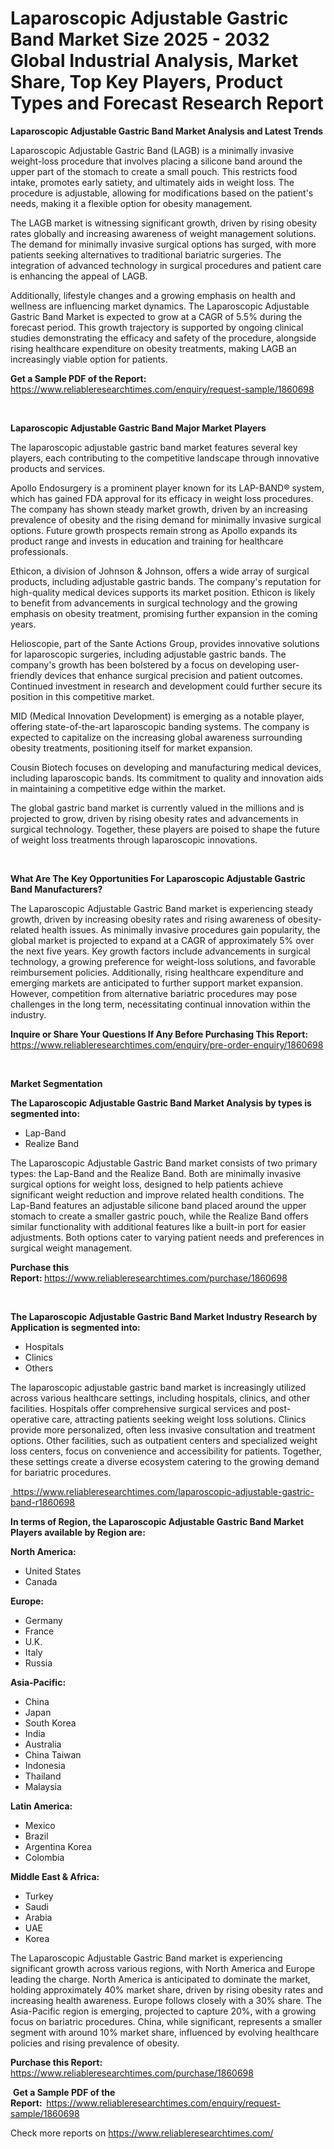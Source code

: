 <p><h1>Laparoscopic Adjustable Gastric Band Market Size 2025 - 2032 Global Industrial Analysis, Market Share, Top Key Players, Product Types and Forecast Research Report</h1></p><p><strong>Laparoscopic Adjustable Gastric Band Market Analysis and Latest Trends</strong></p>
<p><p>Laparoscopic Adjustable Gastric Band (LAGB) is a minimally invasive weight-loss procedure that involves placing a silicone band around the upper part of the stomach to create a small pouch. This restricts food intake, promotes early satiety, and ultimately aids in weight loss. The procedure is adjustable, allowing for modifications based on the patient's needs, making it a flexible option for obesity management.</p><p>The LAGB market is witnessing significant growth, driven by rising obesity rates globally and increasing awareness of weight management solutions. The demand for minimally invasive surgical options has surged, with more patients seeking alternatives to traditional bariatric surgeries. The integration of advanced technology in surgical procedures and patient care is enhancing the appeal of LAGB.</p><p>Additionally, lifestyle changes and a growing emphasis on health and wellness are influencing market dynamics. The Laparoscopic Adjustable Gastric Band Market is expected to grow at a CAGR of 5.5% during the forecast period. This growth trajectory is supported by ongoing clinical studies demonstrating the efficacy and safety of the procedure, alongside rising healthcare expenditure on obesity treatments, making LAGB an increasingly viable option for patients.</p></p>
<p><strong>Get a Sample PDF of the Report:&nbsp;</strong> <a href="https://www.reliableresearchtimes.com/enquiry/request-sample/1860698?utm_campaign=3164&utm_medium=2&utm_source=Github&utm_content=ia&utm_term=04032025&utm_id=laparoscopic-adjustable-gastric-band">https://www.reliableresearchtimes.com/enquiry/request-sample/1860698</a></p>
<p>&nbsp;</p>
<p><strong>Laparoscopic Adjustable Gastric Band Major Market Players</strong></p>
<p><p>The laparoscopic adjustable gastric band market features several key players, each contributing to the competitive landscape through innovative products and services.</p><p>Apollo Endosurgery is a prominent player known for its LAP-BAND® system, which has gained FDA approval for its efficacy in weight loss procedures. The company has shown steady market growth, driven by an increasing prevalence of obesity and the rising demand for minimally invasive surgical options. Future growth prospects remain strong as Apollo expands its product range and invests in education and training for healthcare professionals.</p><p>Ethicon, a division of Johnson & Johnson, offers a wide array of surgical products, including adjustable gastric bands. The company's reputation for high-quality medical devices supports its market position. Ethicon is likely to benefit from advancements in surgical technology and the growing emphasis on obesity treatment, promising further expansion in the coming years.</p><p>Helioscopie, part of the Sante Actions Group, provides innovative solutions for laparoscopic surgeries, including adjustable gastric bands. The company's growth has been bolstered by a focus on developing user-friendly devices that enhance surgical precision and patient outcomes. Continued investment in research and development could further secure its position in this competitive market.</p><p>MID (Medical Innovation Development) is emerging as a notable player, offering state-of-the-art laparoscopic banding systems. The company is expected to capitalize on the increasing global awareness surrounding obesity treatments, positioning itself for market expansion.</p><p>Cousin Biotech focuses on developing and manufacturing medical devices, including laparoscopic bands. Its commitment to quality and innovation aids in maintaining a competitive edge within the market.</p><p>The global gastric band market is currently valued in the millions and is projected to grow, driven by rising obesity rates and advancements in surgical technology. Together, these players are poised to shape the future of weight loss treatments through laparoscopic innovations.</p></p>
<p>&nbsp;</p>
<p><strong>What Are The Key Opportunities For Laparoscopic Adjustable Gastric Band Manufacturers?</strong></p>
<p><p>The Laparoscopic Adjustable Gastric Band market is experiencing steady growth, driven by increasing obesity rates and rising awareness of obesity-related health issues. As minimally invasive procedures gain popularity, the global market is projected to expand at a CAGR of approximately 5% over the next five years. Key growth factors include advancements in surgical technology, a growing preference for weight-loss solutions, and favorable reimbursement policies. Additionally, rising healthcare expenditure and emerging markets are anticipated to further support market expansion. However, competition from alternative bariatric procedures may pose challenges in the long term, necessitating continual innovation within the industry.</p></p>
<p><strong>Inquire or Share Your Questions If Any Before Purchasing This Report:</strong> <a href="https://www.reliableresearchtimes.com/enquiry/pre-order-enquiry/1860698?utm_campaign=3164&utm_medium=2&utm_source=Github&utm_content=ia&utm_term=04032025&utm_id=laparoscopic-adjustable-gastric-band">https://www.reliableresearchtimes.com/enquiry/pre-order-enquiry/1860698</a></p>
<p>&nbsp;</p>
<p><strong>Market Segmentation</strong></p>
<p><strong>The Laparoscopic Adjustable Gastric Band Market Analysis by types is segmented into:</strong></p>
<p><ul><li>Lap-Band</li><li>Realize Band</li></ul></p>
<p><p>The Laparoscopic Adjustable Gastric Band market consists of two primary types: the Lap-Band and the Realize Band. Both are minimally invasive surgical options for weight loss, designed to help patients achieve significant weight reduction and improve related health conditions. The Lap-Band features an adjustable silicone band placed around the upper stomach to create a smaller gastric pouch, while the Realize Band offers similar functionality with additional features like a built-in port for easier adjustments. Both options cater to varying patient needs and preferences in surgical weight management.</p></p>
<p><strong>Purchase this Report:&nbsp;</strong><a href="https://www.reliableresearchtimes.com/purchase/1860698?utm_campaign=3164&utm_medium=2&utm_source=Github&utm_content=ia&utm_term=04032025&utm_id=laparoscopic-adjustable-gastric-band">https://www.reliableresearchtimes.com/purchase/1860698</a></p>
<p>&nbsp;</p>
<p><strong>The Laparoscopic Adjustable Gastric Band Market Industry Research by Application is segmented into:</strong></p>
<p><ul><li>Hospitals</li><li>Clinics</li><li>Others</li></ul></p>
<p><p>The laparoscopic adjustable gastric band market is increasingly utilized across various healthcare settings, including hospitals, clinics, and other facilities. Hospitals offer comprehensive surgical services and post-operative care, attracting patients seeking weight loss solutions. Clinics provide more personalized, often less invasive consultation and treatment options. Other facilities, such as outpatient centers and specialized weight loss centers, focus on convenience and accessibility for patients. Together, these settings create a diverse ecosystem catering to the growing demand for bariatric procedures.</p></p>
<p><a href="https://www.reliableresearchtimes.com/laparoscopic-adjustable-gastric-band-r1860698?utm_campaign=3164&utm_medium=2&utm_source=Github&utm_content=ia&utm_term=04032025&utm_id=laparoscopic-adjustable-gastric-band">&nbsp;https://www.reliableresearchtimes.com/laparoscopic-adjustable-gastric-band-r1860698</a></p>
<p><strong>In terms of Region, the Laparoscopic Adjustable Gastric Band Market Players available by Region are:</strong></p>
<p>
    <p> <strong> North America: </strong>
        <ul>
            <li>United States</li>
            <li>Canada</li>
        </ul>
        </p> 
    <p> <strong> Europe: </strong>
        <ul>
            <li>Germany</li>
            <li>France</li>
            <li>U.K.</li>
            <li>Italy</li>
            <li>Russia</li>
        </ul>
        </p> 
    <p> <strong> Asia-Pacific: </strong>
        <ul>
            <li>China</li>
            <li>Japan</li>
            <li>South Korea</li>
            <li>India</li>
            <li>Australia</li>
            <li>China Taiwan</li>
            <li>Indonesia</li>
            <li>Thailand</li>
            <li>Malaysia</li>
        </ul>
        </p> 
    <p> <strong> Latin America: </strong>
        <ul>
            <li>Mexico</li>
            <li>Brazil</li>
            <li>Argentina Korea</li>
            <li>Colombia</li>
        </ul>
        </p> 
    <p> <strong> Middle East & Africa: </strong>
        <ul>
            <li>Turkey</li>
            <li>Saudi</li>
            <li>Arabia</li>
            <li>UAE</li>
            <li>Korea</li>
        </ul>
    </p>
    </p>
<p><p>The Laparoscopic Adjustable Gastric Band market is experiencing significant growth across various regions, with North America and Europe leading the charge. North America is anticipated to dominate the market, holding approximately 40% market share, driven by rising obesity rates and increasing health awareness. Europe follows closely with a 30% share. The Asia-Pacific region is emerging, projected to capture 20%, with a growing focus on bariatric procedures. China, while significant, represents a smaller segment with around 10% market share, influenced by evolving healthcare policies and rising prevalence of obesity.</p></p>
<p><strong>Purchase this Report: </strong><a href="https://www.reliableresearchtimes.com/purchase/1860698?utm_campaign=3164&utm_medium=2&utm_source=Github&utm_content=ia&utm_term=04032025&utm_id=laparoscopic-adjustable-gastric-band">https://www.reliableresearchtimes.com/purchase/1860698</a></p>
<p>&nbsp;<strong>Get a Sample PDF of the Report:&nbsp;&nbsp;</strong><a href="https://www.reliableresearchtimes.com/enquiry/request-sample/1860698?utm_campaign=3164&utm_medium=2&utm_source=Github&utm_content=ia&utm_term=04032025&utm_id=laparoscopic-adjustable-gastric-band">https://www.reliableresearchtimes.com/enquiry/request-sample/1860698</a></p>
<p><strong></strong></p>
<p>Check more reports on <a href="https://www.reliableresearchtimes.com/?utm_campaign=3164&utm_medium=2&utm_source=Github&utm_content=ia&utm_term=04032025&utm_id=laparoscopic-adjustable-gastric-band">https://www.reliableresearchtimes.com/</a></p>